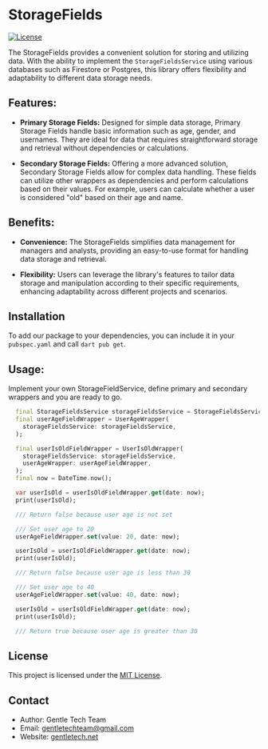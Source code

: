 # StorageFields
[![License](https://img.shields.io/badge/license-MIT-blue.svg)](LICENSE)

The StorageFields provides a convenient solution for storing and utilizing data. With the ability to implement the `StorageFieldsService` using various databases such as Firestore or Postgres, this library offers flexibility and adaptability to different data storage needs.

## Features:

- **Primary Storage Fields:** Designed for simple data storage, Primary Storage Fields handle basic information such as age, gender, and usernames. They are ideal for data that requires straightforward storage and retrieval without dependencies or calculations.

- **Secondary Storage Fields:** Offering a more advanced solution, Secondary Storage Fields allow for complex data handling. These fields can utilize other wrappers as dependencies and perform calculations based on their values. For example, users can calculate whether a user is considered "old" based on their age and name.

## Benefits:

- **Convenience:** The StorageFields simplifies data management for managers and analysts, providing an easy-to-use format for handling data storage and retrieval.

- **Flexibility:** Users can leverage the library's features to tailor data storage and manipulation according to their specific requirements, enhancing adaptability across different projects and scenarios.

## Installation

To add our package to your dependencies, you can include it in your `pubspec.yaml` and call `dart pub get`.

## Usage:

Implement your own StorageFieldService, define primary and secondary wrappers and you are ready to go.

```dart
  final StorageFieldsService storageFieldsService = StorageFieldsServiceStub();
  final userAgeFieldWrapper = UserAgeWrapper(
    storageFieldsService: storageFieldsService,
  );

  final userIsOldFieldWrapper = UserIsOldWrapper(
    storageFieldsService: storageFieldsService,
    userAgeWrapper: userAgeFieldWrapper,
  );
  final now = DateTime.now();

  var userIsOld = userIsOldFieldWrapper.get(date: now);
  print(userIsOld);

  /// Return false because user age is not set

  /// Set user age to 20
  userAgeFieldWrapper.set(value: 20, date: now);

  userIsOld = userIsOldFieldWrapper.get(date: now);
  print(userIsOld);

  /// Return false because user age is less than 30

  /// Set user age to 40
  userAgeFieldWrapper.set(value: 40, date: now);

  userIsOld = userIsOldFieldWrapper.get(date: now);
  print(userIsOld);

  /// Return true because user age is greater than 30
```

## License

This project is licensed under the [MIT License](LICENSE).

## Contact

- Author: Gentle Tech Team
- Email: gentletechteam@gmail.com
- Website: [gentletech.net](gentletech.net)


